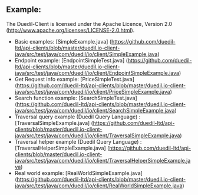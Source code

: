 ## Example:
The Duedil-Client is licensed under the Apache Licence, Version 2.0 (http://www.apache.org/licenses/LICENSE-2.0.html).

* Basic examples: [SimpleExample.java] (https://github.com/duedil-ltd/api-clients/blob/master/duedil.io-client-java/src/test/java/com/duedil/io/client/SimpleExample.java)
* Endpoint example: [EndpointSimpleTest.java] (https://github.com/duedil-ltd/api-clients/blob/master/duedil.io-client-java/src/test/java/com/duedil/io/client/EndpointSimpleExample.java)
* Get Request info example: [PriceSimpleTest.java] (https://github.com/duedil-ltd/api-clients/blob/master/duedil.io-client-java/src/test/java/com/duedil/io/client/PriceSimpleExample.java)
* Search function example: [SearchSimpleTest.java] (https://github.com/duedil-ltd/api-clients/blob/master/duedil.io-client-java/src/test/java/com/duedil/io/client/SearchSimpleExample.java)
* Traversal query example (Duedil Query Language) : [TraversalSimpleExample.java] (https://github.com/duedil-ltd/api-clients/blob/master/duedil.io-client-java/src/test/java/com/duedil/io/client/TraversalSimpleExample.java)
* Traversal helper example (Duedil Query Language) : [TraversalHelperSimpleExample.java] (https://github.com/duedil-ltd/api-clients/blob/master/duedil.io-client-java/src/test/java/com/duedil/io/client/TraversalHelperSimpleExample.java)
* Real world example: [RealWorldSimpleExample.java] (https://github.com/duedil-ltd/api-clients/blob/master/duedil.io-client-java/src/test/java/com/duedil/io/client/RealWorldSimpleExample.java)
